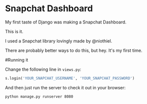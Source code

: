 Snapchat Dashboard
===================

My first taste of Django was making a Snapchat Dashboard.

This is it.

I used a Snapchat library lovingly made by @niothiel.

There are probably better ways to do this, but hey. It's my first time.

#Running it

Change the following line in `views.py`:

```py
s.login('YOUR_SNAPCHAT_USERNAME', 'YOUR_SNAPCHAT_PASSWORD')
```

And then just run the server to check it out in your browser:

```
python manage.py runserver 8080
```